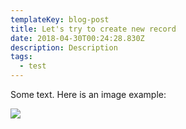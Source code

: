 ```yaml
---
templateKey: blog-post
title: Let's try to create new record
date: 2018-04-30T00:24:28.830Z
description: Description
tags:
  - test
---
```

Some text. Here is an image example:

![](/img/socks.png)

